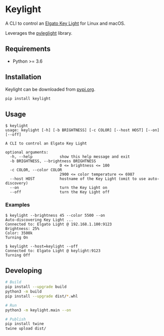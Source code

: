 # Keylight

A CLI to control an [Elgato Key Light](https://www.elgato.com/en/gaming/key-light) for Linux and macOS.

Leverages the [pyleglight](https://gitlab.com/obviate.io/pyleglight) library.

## Requirements

* Python >= 3.6

## Installation

Keylight can be downloaded from [pypi.org](https://pypi.org/project/keylight/).

```bash
pip install keylight
```

## Usage

```
$ keylight
usage: keylight [-h] [-b BRIGHTNESS] [-c COLOR] [--host HOST] [--on] [--off]

A CLI to control an Elgato Key Light

optional arguments:
  -h, --help            show this help message and exit
  -b BRIGHTNESS, --brightness BRIGHTNESS
                        0 <= brightness <= 100
  -c COLOR, --color COLOR
                        2900 <= color temperature <= 6987
  --host HOST           hostname of the Key Light (omit to use auto-discovery)
  --on                  turn the Key Light on
  --off                 turn the Key Light off
```

### Examples

```
$ keylight --brightness 45 --color 5500 --on
Auto-discovering Key Light ...
Connected to: Elgato Light @ 192.168.1.100:9123
Brightness: 25%
Color: 3500k
Turning On

$ keylight --host=keylight --off
Connected to: Elgato Light @ keylight:9123
Turning Off
```

## Developing

```bash
# Build
pip install --upgrade build
python3 -m build
pip install --upgrade dist/*.whl

# Run
python3 -m keylight.main --on

# Publish
pip install twine
twine upload dist/
```
